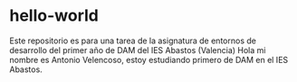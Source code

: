 # hello-world
Este repositorio es  para una tarea de la asignatura de entornos de desarrollo del primer año de DAM del IES Abastos (Valencia)
Hola mi nombre es Antonio Velencoso, estoy estudiando primero de DAM en el IES Abastos.
